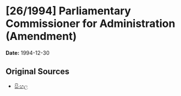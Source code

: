 # [26/1994] Parliamentary Commissioner for Administration (Amendment)

**Date:** 1994-12-30

## Original Sources

- [සිංහල](https://documents.gov.lk/view/acts/1994/12/26-1994_S.pdf)
